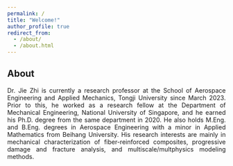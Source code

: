 ```yaml
---
permalink: /
title: "Welcome!"
author_profile: true
redirect_from: 
  - /about/
  - /about.html
---
```


<style> .aligncenter {text-align: center;} </style>
<style> body {text-align: justify} </style> <!-- Justify text. -->

## About

Dr. Jie Zhi is currently a research professor at the School of Aerospace Engineering and Applied Mechanics, Tongji University since March 2023. Prior to this, he worked as a research fellow at the Department of Mechanical Engineering, National University of Singapore, and he earned his Ph.D. degree from the same department in 2020. He also holds M.Eng. and B.Eng. degrees in Aerospace Engineering with a minor in Applied Mathematics from Beihang University. His research interests are mainly in mechanical characterization of fiber-reinforced composites, progressive damage and fracture analysis, and multiscale/multphysics modeling methods. 
